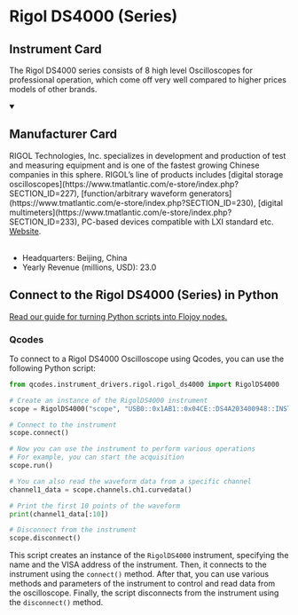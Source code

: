 
# Rigol DS4000 (Series)

## Instrument Card

The Rigol DS4000 series consists of 8 high level Oscilloscopes for professional operation, which come off very well compared to higher prices models of other brands.

<details open>
<summary><h2>Manufacturer Card</h2></summary>
RIGOL Technologies, Inc. specializes in development and production of test and measuring equipment and is one of the fastest growing Chinese companies in this sphere.
RIGOL’s line of products includes [digital storage oscilloscopes](https://www.tmatlantic.com/e-store/index.php?SECTION_ID=227), [function/arbitrary waveform generators](https://www.tmatlantic.com/e-store/index.php?SECTION_ID=230), [digital multimeters](https://www.tmatlantic.com/e-store/index.php?SECTION_ID=233), PC-based devices compatible with LXI standard etc. <a href=https://www.rigol.com/>Website</a>.
<br><br>
<ul>
  <li>Headquarters: Beijing, China</li>
  <li>Yearly Revenue (millions, USD): 23.0</li>
</ul>
</details>

## Connect to the Rigol DS4000 (Series) in Python

[Read our guide for turning Python scripts into Flojoy nodes.](https://docs.flojoy.ai/custom-nodes/creating-custom-node/)


### Qcodes

To connect to a Rigol DS4000 Oscilloscope using Qcodes, you can use the following Python script:

```python
from qcodes.instrument_drivers.rigol.rigol_ds4000 import RigolDS4000

# Create an instance of the RigolDS4000 instrument
scope = RigolDS4000("scope", "USB0::0x1AB1::0x04CE::DS4A203400948::INSTR")

# Connect to the instrument
scope.connect()

# Now you can use the instrument to perform various operations
# For example, you can start the acquisition
scope.run()

# You can also read the waveform data from a specific channel
channel1_data = scope.channels.ch1.curvedata()

# Print the first 10 points of the waveform
print(channel1_data[:10])

# Disconnect from the instrument
scope.disconnect()
```

This script creates an instance of the `RigolDS4000` instrument, specifying the name and the VISA address of the instrument. Then, it connects to the instrument using the `connect()` method. After that, you can use various methods and parameters of the instrument to control and read data from the oscilloscope. Finally, the script disconnects from the instrument using the `disconnect()` method.

